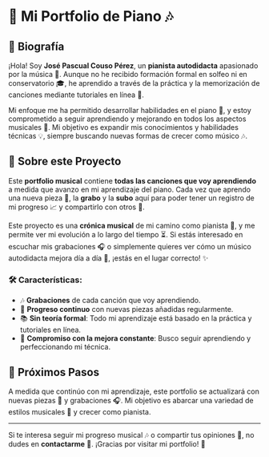 # 🎹 Mi Portfolio de Piano 🎶

## 🎤 Biografía

¡Hola! Soy **José Pascual Couso Pérez**, un **pianista autodidacta** apasionado por la música 🎵. Aunque no he recibido formación formal en solfeo ni en conservatorio 🎓, he aprendido a través de la práctica y la memorización de canciones mediante tutoriales en línea 📱.

Mi enfoque me ha permitido desarrollar habilidades en el piano 🎹, y estoy comprometido a seguir aprendiendo y mejorando en todos los aspectos musicales 🌱. Mi objetivo es expandir mis conocimientos y habilidades técnicas 💡, siempre buscando nuevas formas de crecer como músico 🎶.

## 📂 Sobre este Proyecto

Este **portfolio musical** contiene **todas las canciones que voy aprendiendo** a medida que avanzo en mi aprendizaje del piano. Cada vez que aprendo una nueva pieza 🎼, la **grabo** y la **subo** aquí para poder tener un registro de mi progreso 📈 y compartirlo con otros 👥.

Este proyecto es una **crónica musical** de mi camino como pianista 🎹, y me permite ver mi evolución a lo largo del tiempo ⏳. Si estás interesado en escuchar mis grabaciones 🎧 o simplemente quieres ver cómo un músico autodidacta mejora día a día 📅, ¡estás en el lugar correcto! ✨

### 🛠 Características:
- 🎶 **Grabaciones** de cada canción que voy aprendiendo.
- 🔄 **Progreso continuo** con nuevas piezas añadidas regularmente.
- 📚 **Sin teoría formal**: Todo mi aprendizaje está basado en la práctica y tutoriales en línea.
- 🌟 **Compromiso con la mejora constante**: Busco seguir aprendiendo y perfeccionando mi técnica.

## 🚀 Próximos Pasos
A medida que continúo con mi aprendizaje, este portfolio se actualizará con nuevas piezas 🎹 y grabaciones 🎧. Mi objetivo es abarcar una variedad de estilos musicales 🎵 y crecer como pianista.

---

Si te interesa seguir mi progreso musical 🎶 o compartir tus opiniones 💬, no dudes en **contactarme** 📩. ¡Gracias por visitar mi portfolio! 🙌


